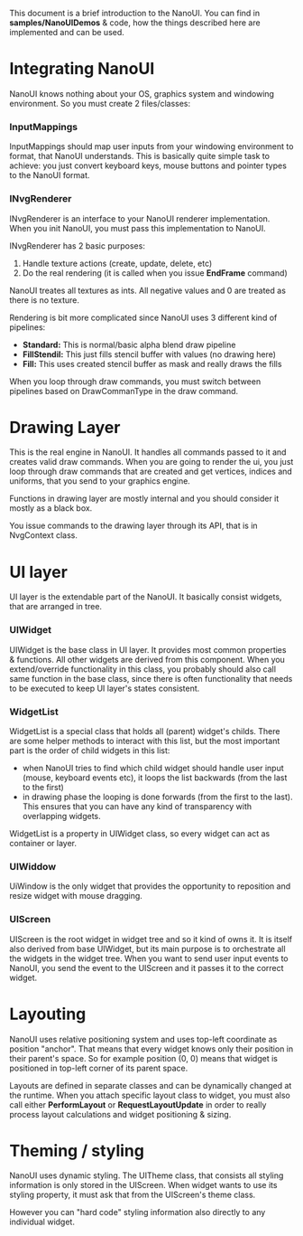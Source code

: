 This document is a brief introduction to the NanoUI. You can find in **samples/NanoUIDemos** & code, how the things described here are implemented and can be used.

# Integrating NanoUI

NanoUI knows nothing about your OS, graphics system and windowing environment. So you must create 2 files/classes:

### InputMappings

InputMappings should map user inputs from your windowing environment to format, that NanoUI understands.
This is basically quite simple task to achieve: you just convert keyboard keys, mouse buttons and pointer types to the NanoUI format.

### INvgRenderer

INvgRenderer is an interface to your NanoUI renderer implementation. When you init NanoUI, you must pass this implementation to NanoUI.

INvgRenderer has 2 basic purposes:
1. Handle texture actions (create, update, delete, etc)
2. Do the real rendering (it is called when you issue **EndFrame** command)

NanoUI treates all textures as ints. All negative values and 0 are treated as there is no texture.

Rendering is bit more complicated since NanoUI uses 3 different kind of pipelines:
- **Standard:** This is normal/basic alpha blend draw pipeline
- **FillStendil:** This just fills stencil buffer with values (no drawing here)
- **Fill:** This uses created stencil buffer as mask and really draws the fills

When you loop through draw commands, you must switch between pipelines based on DrawCommanType in the draw command.

# Drawing Layer

This is the real engine in NanoUI. It handles all commands passed to it and creates valid draw commands. When you are going to render the ui, you just loop through draw commands that are created and get vertices, indices and uniforms, that you send to your graphics engine.

Functions in drawing layer are mostly internal and you should consider it mostly as a black box.

You issue commands to the drawing layer through its API, that is in NvgContext class.


# UI layer

UI layer is the extendable part of the NanoUI. It basically consist widgets, that are arranged in tree.

### UIWidget
UIWidget is the base class in UI layer. It provides most common properties & functions. All other widgets are derived from this component.
When you extend/override functionality in this class, you probably should also call same function in the base class, since there is often functionality that needs to be executed to keep UI layer's states consistent.

### WidgetList
WidgetList is a special class that holds all (parent) widget's childs. There are some helper methods to interact with this list, but the most important part is the order of child widgets in this list:

- when NanoUI tries to find which child widget should handle user input (mouse, keyboard events etc), it loops the list backwards (from the last to the first)
- in drawing phase the looping is done forwards (from the first to the last). This ensures that you can have any kind of transparency with overlapping widgets.

WidgetList is a property in UIWidget class, so every widget can act as container or layer.

### UIWiddow
UiWindow is the only widget that provides the opportunity to reposition and resize widget with mouse dragging.

### UIScreen
UIScreen is the root widget in widget tree and so it kind of owns it. It is itself also derived from base UIWidget, but its main purpose is to orchestrate all the widgets in the widget tree. When you want to send user input events to NanoUI, you send the event to the UIScreen and it passes it to the correct widget.

# Layouting

NanoUI uses relative positioning system and uses top-left coordinate as position "anchor". That means that every widget knows only their position in their parent's space. So for example position (0, 0) means that widget is positioned in top-left corner of its parent space.

Layouts are defined in separate classes and can be dynamically changed at the runtime. When you attach specific layout class to widget, you must also call either **PerformLayout** or **RequestLayoutUpdate** in order to really process layout calculations and widget positioning & sizing.

# Theming / styling

NanoUI uses dynamic styling. The UITheme class, that consists all styling information is only stored in the UIScreen. When widget wants to use its styling property, it must ask that from the UIScreen's theme class.

However you can "hard code" styling information also directly to any individual widget.
